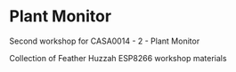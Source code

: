 # Plant Monitor
Second workshop for CASA0014 - 2 - Plant Monitor

Collection of Feather Huzzah ESP8266 workshop materials
